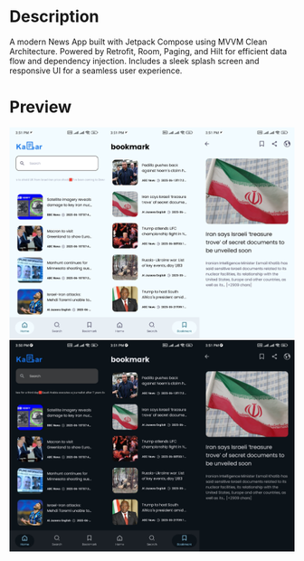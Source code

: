 # Description
<p>A modern News App built with Jetpack Compose using MVVM Clean Architecture.
Powered by Retrofit, Room, Paging, and Hilt for efficient data flow and dependency injection.
Includes a sleek splash screen and responsive UI for a seamless user experience.</p>

# Preview 
<img   alt="Screenshot 2023-08-23 at 4 11 00 PM" src="assets/IMG_20250616_163842.jpg">
<img   alt="Screenshot 2023-08-23 at 4 11 00 PM" src="assets/IMG_20250616_163445.jpg">


